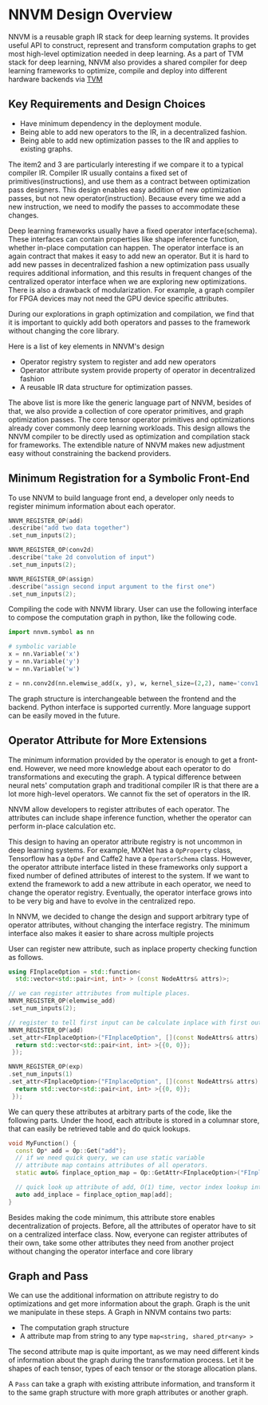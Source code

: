 
# NNVM Design Overview

NNVM is a reusable graph IR stack for deep learning systems. It provides useful API to construct, represent and transform computation graphs to get most high-level optimization needed in deep learning.
As a part of TVM stack for deep learning, NNVM also provides a shared compiler for deep learning frameworks to optimize, compile and deploy into different hardware backends via [TVM](https://github.com/dmlc/tvm)

## Key Requirements and Design Choices

- Have minimum dependency in the deployment module.
- Being able to add new operators to the IR, in a decentralized fashion.
- Being able to add new optimization passes to the IR and applies to existing graphs.

The item2 and 3 are particularly interesting if we compare it to a typical compiler IR. Compiler IR usually contains a fixed set of primitives(instructions), and use them as a contract between optimization pass designers. This design enables easy addition of new optimization passes, but not new operator(instruction). Because every time we add a new instruction, we need to modify the passes to accommodate these changes.

Deep learning frameworks usually have a fixed operator interface(schema). These interfaces can contain properties like shape inference function, whether in-place computation can happen.  The operator interface is an again contract that makes it easy to add new an operator. But it is hard to add new passes in decentralized fashion a new optimization pass usually requires additional information, and this results in frequent changes of the centralized operator interface when we are exploring new optimizations. There is also a drawback of modularization. For example, a graph compiler for FPGA devices may not need the GPU device specific attributes.

During our explorations in graph optimization and compilation, we find that it is important to quickly add both operators and passes to the framework without changing the core library.

Here is a list of key elements in NNVM's design

-  Operator registry system to register and add new operators
-  Operator attribute system provide property of operator in decentralized fashion
-  A reusable IR data structure for optimization passes.

The above list is more like the generic language part of NNVM, besides of that, we also provide a collection of core operator primitives, and graph optimization passes.   The core tensor operator primitives and optimizations already cover commonly deep learning workloads. This design allows the NNVM compiler to be directly used as optimization and compilation stack for frameworks. The extendible nature of NNVM makes new adjustment easy without constraining the backend providers.

## Minimum Registration for a Symbolic Front-End
To use NNVM to build language front end, a developer only needs to register minimum information about each operator.

```c++
NNVM_REGISTER_OP(add)
.describe("add two data together")
.set_num_inputs(2);

NNVM_REGISTER_OP(conv2d)
.describe("take 2d convolution of input")
.set_num_inputs(2);

NNVM_REGISTER_OP(assign)
.describe("assign second input argument to the first one")
.set_num_inputs(2);
```

Compiling the code with NNVM library. User can use the following interface to compose the computation graph in python, like the following code.

```python
import nnvm.symbol as nn

# symbolic variable
x = nn.Variable('x')
y = nn.Variable('y')
w = nn.Variable('w')

z = nn.conv2d(nn.elemwise_add(x, y), w, kernel_size=(2,2), name='conv1')
```

The graph structure is interchangeable between the frontend and the backend.  Python interface is supported currently. More language support can be easily
moved in the future.

## Operator Attribute for More Extensions

The minimum information provided by the operator is enough to get a front-end. However,   we need more knowledge about each operator to do transformations and executing the graph.
A typical difference between neural nets' computation graph and traditional compiler IR is that there are a lot more high-level operators. We cannot fix the set of operators in the IR.

NNVM allow developers to register attributes of each operator. The attributes can include shape inference function, whether the operator can perform in-place calculation etc.

This design to having an operator attribute registry is not uncommon in deep learning systems.
For example, MXNet has a ```OpProperty``` class, Tensorflow has a ```OpDef``` and Caffe2 have a ```OperatorSchema``` class.
However, the operator attribute interface listed in these frameworks only support a fixed number of defined attributes of interest to the system. If we want to extend the framework to add a new attribute in each operator, we need to change the operator registry.
Eventually, the operator interface grows into to be very big and have to evolve in the centralized repo.

In NNVM, we decided to change the design and support arbitrary type of operator attributes, without changing the interface registry. The minimum interface also makes it easier to share across multiple projects

User can register new attribute, such as inplace property checking function as follows.
```c++
using FInplaceOption = std::function<
  std::vector<std::pair<int, int> > (const NodeAttrs& attrs)>;

// we can register attributes from multiple places.
NNVM_REGISTER_OP(elemwise_add)
.set_num_inputs(2);

// register to tell first input can be calculate inplace with first output
NNVM_REGISTER_OP(add)
.set_attr<FInplaceOption>("FInplaceOption", [](const NodeAttrs& attrs) {
  return std::vector<std::pair<int, int> >{{0, 0}};
 });

NNVM_REGISTER_OP(exp)
.set_num_inputs(1)
.set_attr<FInplaceOption>("FInplaceOption", [](const NodeAttrs& attrs) {
  return std::vector<std::pair<int, int> >{{0, 0}};
 });
```

We can query these attributes at arbitrary parts of the code, like the following parts. Under the hood, each attribute is stored in a columnar store, that can easily be retrieved table and do quick lookups.

```c++
void MyFunction() {
  const Op* add = Op::Get("add");
  // if we need quick query, we can use static variable
  // attribute map contains attributes of all operators.
  static auto& finplace_option_map = Op::GetAttr<FInplaceOption>("FInplaceOption");

  // quick look up attribute of add, O(1) time, vector index lookup internally.
  auto add_inplace = finplace_option_map[add];
}
```
Besides making the code minimum, this attribute store enables decentralization of projects.
Before, all the attributes of operator have to sit on a centralized interface class.
Now, everyone can register attributes of their own, take some other attributes they need from another project without changing the operator interface and core library


## Graph and Pass

We can use the additional information on attribute registry to do optimizations and get more information about the graph. Graph is the unit we manipulate in these steps. A Graph in NNVM contains
two parts:
- The computation graph structure
- A attribute map from string to any type ```map<string, shared_ptr<any> >```

The second attribute map is quite important, as we may need different kinds
of information about the graph during the transformation process. Let it be
shapes of each tensor, types of each tensor or the storage allocation plans.

A ```Pass``` can take a graph with existing attribute information,
and transform it to the same graph structure with more graph attributes or another graph.
